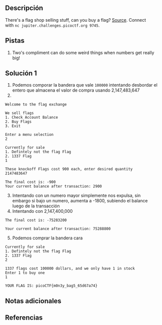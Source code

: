 ## Descripción
There's a flag shop selling stuff, can you buy a flag? [Source](https://jupiter.challenges.picoctf.org/static/253c4651d852ac6342752ff222cf2a83/store.c). Connect with `nc jupiter.challenges.picoctf.org 9745`.
## Pistas
1. Two's compliment can do some weird things when numbers get really big!
## Solución 1
1. Podemos comporar la bandera que vale `100000` intentando desbordar el entero que almacena el valor de compra usando 2,147,483,647
2. 
```
Welcome to the flag exchange

We sell flags
1. Check Account Balance
2. Buy Flags
3. Exit

Enter a menu selection
2

Currently for sale
1. Defintely not the flag Flag
2. 1337 Flag
1

These knockoff Flags cost 900 each, enter desired quantity
2147483647

The final cost is: -900
Your current balance after transaction: 2900
```

3. Intentando con un numero mayor simplemente nos expulsa, sin embargo si bajo un numero, aumenta a -1800, subiendo el balance luego de la transacción
4. Intentando con 2,147,400,000
```
The final cost is: -75283200

Your current balance after transaction: 75288800
```
5. Podemos comprar la bandera cara
```
Currently for sale
1. Defintely not the flag Flag
2. 1337 Flag
2

1337 flags cost 100000 dollars, and we only have 1 in stock
Enter 1 to buy one
1

YOUR FLAG IS: picoCTF{m0n3y_bag5_65d67a74}
```
## Notas adicionales

## Referencias

